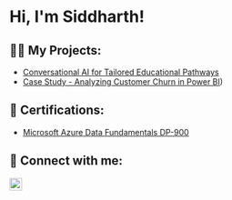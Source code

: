 <h1>Hi, I'm Siddharth! <br/></h1>

<h2>👨‍💻 My Projects:</h2>

- [Conversational AI for Tailored Educational Pathways](https://github.com/joshmadakor1/Algorithms-Practice)
- [Case Study - Analyzing Customer Churn in Power BI](https://github.com/Siddharth-Parthasarathy/customer-churn-powerbi-case-study))


<h2>📄 Certifications:</h2>

- [Microsoft Azure Data Fundamentals DP-900](https://learn.microsoft.com/en-gb/users/siddharth-0575/credentials/8f48fa3ed683cdd9)


<h2> 🤳 Connect with me:</h2>

[<img align="left" alt="Siddharth | LinkedIn" width="22px" src="https://upload.wikimedia.org/wikipedia/commons/c/ca/LinkedIn_logo_initials.png" />][linkedin]



[linkedin]: https://www.linkedin.com/in/siddharth-parthasarathy95
